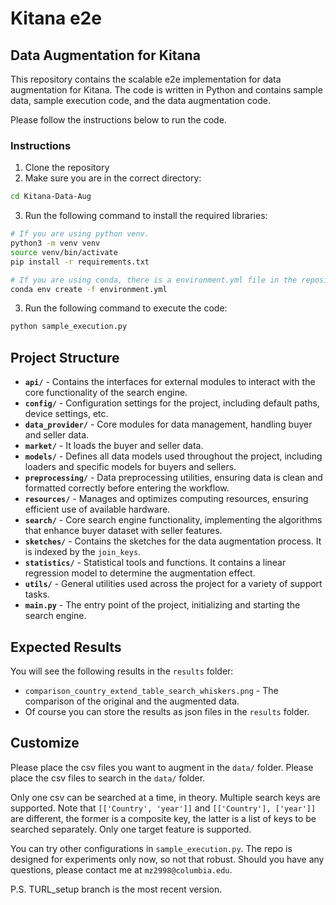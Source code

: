 

# Kitana e2e 


## Data Augmentation for Kitana
This repository contains the scalable e2e implementation for data augmentation for Kitana. The code is written in Python and contains sample data, sample execution code, and the data augmentation code.

Please follow the instructions below to run the code.

### Instructions
1. Clone the repository
2. Make sure you are in the correct directory:
```bash
cd Kitana-Data-Aug
```
3. Run the following command to install the required libraries:
```bash
# If you are using python venv.
python3 -m venv venv
source venv/bin/activate
pip install -r requirements.txt
```

```bash
# If you are using conda, there is a environment.yml file in the repository.
conda env create -f environment.yml
```
3. Run the following command to execute the code:
```bash
python sample_execution.py
``` 
## Project Structure
- **`api/`** - Contains the interfaces for external modules to interact with the core functionality of the search engine.
- **`config/`** - Configuration settings for the project, including default paths, device settings, etc.
- **`data_provider/`** - Core modules for data management, handling buyer and seller data.
- **`market/`** - It loads the buyer and seller data.
- **`models/`** - Defines all data models used throughout the project, including loaders and specific models for buyers and sellers.
- **`preprocessing/`** - Data preprocessing utilities, ensuring data is clean and formatted correctly before entering the workflow.
- **`resources/`** - Manages and optimizes computing resources, ensuring efficient use of available hardware.
- **`search/`** - Core search engine functionality, implementing the algorithms that enhance buyer dataset with seller features.
- **`sketches/`** - Contains the sketches for the data augmentation process. It is indexed by the `join_keys`.
- **`statistics/`** - Statistical tools and functions. It contains a linear regression model to determine the augmentation effect.
- **`utils/`** - General utilities used across the project for a variety of support tasks.
- **`main.py`** - The entry point of the project, initializing and starting the search engine.

## Expected Results
You will see the following results in the `results` folder:
- `comparison_country_extend_table_search_whiskers.png` - The comparison of the original and the augmented data.
- Of course you can store the results as json files in the `results` folder.

## Customize
Please place the csv files you want to augment in the `data/` folder.
Please place the csv files to search in the `data/` folder.

Only one csv can be searched at a time, in theory.
Multiple search keys are supported. Note that `[['Country', 'year']]` and `[['Country'], ['year']]` are different, the former is a composite key, the latter is a list of keys to be searched separately.
Only one target feature is supported.

You can try other configurations in `sample_execution.py`. The repo is designed for experiments only now, so not that robust. Should you have any questions, please contact me at `mz2998@columbia.edu`.

P.S. TURL_setup branch is the most recent version. 